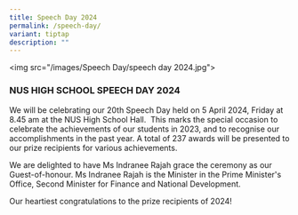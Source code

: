 ```yaml
---
title: Speech Day 2024
permalink: /speech-day/
variant: tiptap
description: ""
---
```

<p>&lt;img src="/images/Speech Day/speech day 2024.jpg"&gt;</p>
<h3>NUS HIGH SCHOOL SPEECH DAY 2024</h3>
<p>We will be celebrating our 20th Speech Day held on 5 April 2024, Friday
at 8.45 am at the NUS High School Hall.&nbsp; This marks the special occasion
to celebrate the achievements of our students in 2023, and to recognise
our accomplishments in the past year. A total of 237 awards will be presented
to our prize recipients for various achievements.</p>
<p>We are delighted to have Ms Indranee Rajah grace the ceremony as our Guest-of-honour.
Ms Indranee Rajah is the Minister in the Prime Minister's Office, Second
Minister for Finance and National Development.</p>
<p>Our heartiest congratulations to the prize recipients of 2024!</p>
<p></p>